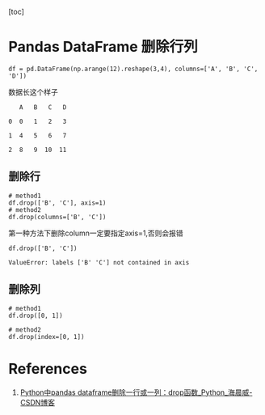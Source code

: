 [toc]

# Pandas DataFrame 删除行列

```
df = pd.DataFrame(np.arange(12).reshape(3,4), columns=['A', 'B', 'C', 'D'])
```

数据长这个样子

```
   A   B   C   D

0  0   1   2   3

1  4   5   6   7

2  8   9  10  11
```

## 删除行


```
# method1
df.drop(['B', 'C'], axis=1)
# method2
df.drop(columns=['B', 'C'])
```
第一种方法下删除column一定要指定axis=1,否则会报错

```
df.drop(['B', 'C'])

ValueError: labels ['B' 'C'] not contained in axis
```

## 删除列


```
# method1
df.drop([0, 1])

# method2
df.drop(index=[0, 1])
```

# References
1. [Python中pandas dataframe删除一行或一列：drop函数_Python_海晨威-CSDN博客](https://blog.csdn.net/songyunli1111/article/details/79306639)
